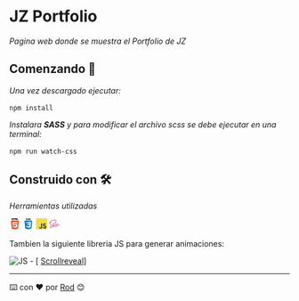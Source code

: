 # JZ Portfolio

_Pagina web donde se muestra el Portfolio de JZ_

## Comenzando 🚀

_Una vez descargado ejecutar:_
```
npm install
```

_Instalara  **SASS** y para modificar el archivo scss se debe ejecutar en una terminal:_
```
npm run watch-css
```
## Construido con 🛠️

_Herramientas utilizadas_
<p>
<img height="20" alt="HTML" src="https://raw.githubusercontent.com/github/explore/80688e429a7d4ef2fca1e82350fe8e3517d3494d/topics/html/html.png">
<img height="20" alt="CSS" src="https://raw.githubusercontent.com/github/explore/80688e429a7d4ef2fca1e82350fe8e3517d3494d/topics/css/css.png">
<img height="20" alt="JS" src="https://raw.githubusercontent.com/github/explore/80688e429a7d4ef2fca1e82350fe8e3517d3494d/topics/javascript/javascript.png">
<code><img height="20" alt="SASS" src="https://raw.githubusercontent.com/github/explore/80688e429a7d4ef2fca1e82350fe8e3517d3494d/topics/sass/sass.png"></code>
</p>
Tambien la siguiente libreria JS para generar animaciones: <br>
<p><img height="20" alt="JS" src="https://cdn-images-1.medium.com/max/800/1*idpT5sopU1QadJagaSWFiQ.png"> - [ <a href="https://scrollrevealjs.org/"> Scrollreveal]</a></p>

 
---
⌨️ con ❤️ por [Rod](https://github.com/Rod77) 😊
